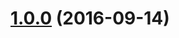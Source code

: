 <a name="1.0.0"></a>
# [1.0.0](https://github.com/ajdruff/github-easy-release/compare/v1.10.0...v1.0.0) (2016-09-14)



